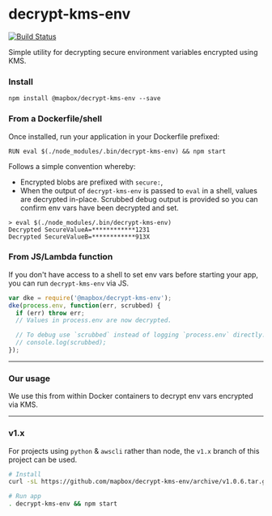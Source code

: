 # decrypt-kms-env

[![Build Status](https://travis-ci.org/mapbox/decrypt-kms-env.svg?branch=master)](https://travis-ci.org/mapbox/decrypt-kms-env)

Simple utility for decrypting secure environment variables encrypted using KMS.

### Install

`npm install @mapbox/decrypt-kms-env --save`

### From a Dockerfile/shell

Once installed, run your application in your Dockerfile prefixed:

```
RUN eval $(./node_modules/.bin/decrypt-kms-env) && npm start
```

Follows a simple convention whereby:

- Encrypted blobs are prefixed with `secure:`,
- When the output of `decrypt-kms-env` is passed to `eval` in a shell, values are decrypted in-place. Scrubbed debug output is provided so you can confirm env vars have been decrypted and set.

```
> eval $(./node_modules/.bin/decrypt-kms-env)
Decrypted SecureValueA=************1231
Decrypted SecureValueB=************913X
```

### From JS/Lambda function

If you don't have access to a shell to set env vars before starting your app, you can run `decrypt-kms-env` via JS.

```js
var dke = require('@mapbox/decrypt-kms-env');
dke(process.env, function(err, scrubbed) {
  if (err) throw err;
  // Values in process.env are now decrypted.

  // To debug use `scrubbed` instead of logging `process.env` directly.
  // console.log(scrubbed);
});
```

------

### Our usage

We use this from within Docker containers to decrypt env vars encrypted via KMS.

------

### v1.x

For projects using `python` & `awscli` rather than node, the `v1.x` branch of this project can be used.

```sh
# Install
curl -sL https://github.com/mapbox/decrypt-kms-env/archive/v1.0.6.tar.gz | tar --gunzip --extract --strip-components=1 --exclude=readme.md --directory=/usr/local

# Run app
. decrypt-kms-env && npm start
```

